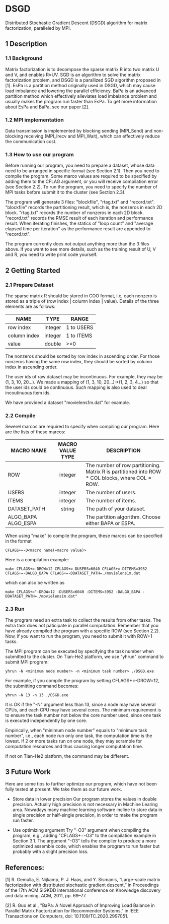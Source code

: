 # DSGD
Distributed Stochastic Gradient Descent (DSGD) algorithm for matrix factorization, paralleled by MPI.

## 1 Description

### 1.1 Background

Matrix factorization is to decompose the sparse matrix R into two matrix U and V, and enables R≈UV. SGD is an algorithm to solve the matrix factorization problem, and DSGD is a parallized SGD algorithm proposed in [1]. EsPa is a partition method originally used in DSGD, which may cause load imbalance and lowering the parallel efficiency. BaPa is an advanced partition method which effectively alleviates load imbalance problem and usually makes the program run faster than EsPa. To get more information about EsPa and BaPa, see our paper [2]. 

### 1.2 MPI implementation

Data transmission is implemented by blocking sending (MPI_Send) and non-blocking receiving (MPI_Irecv and MPI_Wait), which can effectively reduce the communication cost.

### 1.3 How to use our program

Before running our program, you need to prepare a dataset, whose data need to be arranged in specific format (see Section 2.1). Then you need to compile the program. Some marco values are required to be specified by adding them to the CFLAG argument, or you will receive compilation error (see Section 2.2). To run the program, you need to specify the number of MPI tasks before submit it to the cluster (see Section 2.3).

The program will generate 3 files: "blockfile", "rtag.txt" and "record.txt". "blockfile" records the partitioning result, which is, the nonzeros in each 2D block. "rtag.txt" records the number of nonzeros in each 2D block. "record.txt" records the RMSE result of each iteration and performance result. When iterating finishes, the statics of "loop count" and "average elapsed time per iteration" as the performance result are appended to "record.txt".

The program currently does not output anything more than the 3 files above. If you want to see more details, such as the training result of U, V and R, you need to write print code yourself.

## 2 Getting Started

### 2.1 Prepare Dataset

The sparse matrix R should be stored in COO format, i.e, each nonzero is stored as a triple of (row index | column index | value). Details of the three elements are as follows:

|NAME			    | TYPE			|    RANGE       |
| --- | :---: | --- |
|row index	  | integer	  |		1 to USERS   |
|column index | integer	  |		1 to ITEMS   |
|value			  | double		| 	>=0          |

The nonzeros should be sorted by row index in ascending order. For those nonzeros having the same row index, they should be sorted by column index in ascending order.

The user ids of raw dataset may be incontinuous. For example, they may be (1, 3, 10, 20...). We made a mapping of (1, 3, 10, 20...)->(1, 2, 3, 4...) so that the user ids could be continuous. Such mapping is also used to deal incoutinuous item ids.

We have provided a dataset "movielens1m.dat" for example.

### 2.2 Compile

Severel marcos are required to specify when compiling our program. Here are the lists of these marcos:

|  MACRO NAME        |   MACRO VALUE TYPE  |   DESCRIPTION |
| --- | :---: | --- |
|      ROW           |        integer      | The number of row partitioning. Matrix R is partitioned into ROW * COL blocks, where COL = ROW. |
|      USERS         |        integer      | The number of users. |
|      ITEMS         |        integer      | The number of items. |
|  DATASET_PATH      |        string       | The path of your dataset. |
|ALGO_BAPA ALGO_ESPA |                     | The partition algorithm. Choose either BAPA or ESPA. |

When using "make" to compile the program, these marcos can be specified in the format 

```
CFLAGS+=-D<macro name(=macro value)>
```

Here is a compilation example:

```
make CFLAGS+=-DROW=12 CFLAGS+=-DUSERS=6040 CFLAGS+=-DITEMS=3952 CFLAGS+=-DALGO_BAPA CFLAGS+=-DDATASET_PATH=./movielens1m.dat
```

which can also be written as

```
make CFLAGS+="-DROW=12 -DUSERS=6040 -DITEMS=3952 -DALGO_BAPA -DDATASET_PATH=./movielens1m.dat"
```

### 2.3 Run

The program need an extra task to collect the results from other tasks. The extra task does not paticipate in parallel computation.  Remember that you have already compiled the program with a specific ROW (see Section 2.2). Now, if you want to run the program, you need to submit it with ROW+1 tasks.

The MPI program can be executed by specifying the task number when submitted to the cluster. On Tian-He2 platform, we use "yhrun" command to submit MPI program:

```
yhrun -N <minimum node number> -n <minimum task number> ./DSGD.exe
```

For example, if you compile the program by setting CFLAGS+=-DROW=12, the submitting command becomes:

```
yhrun -N 13 -n 13 ./DSGD.exe
```

It is OK if the "-N" argument less than 13, since a node may have several CPUs, and each CPU may have several cores. The minimum requirement is to ensure the task number not below the core number used, since one task is executed independently by one core.

Empirically, when "minimum node number" equals to "minimum task number", i.e., each node run only one task, the computation time is the lowest. If 2 or more tasks run on one node, they may scramble for computation resources and thus causing longer computation time.

If not on Tian-He2 platform, the command may be different.

## 3 Future Work
Here are some tips to further optimize our program, which have not been fully tested at present. We take them as our future work.

* Store data in lower precision
Our program stores the values in double precision. Actually high precision is not necessary in Machine Learing area. Nowadays many machine learning software incline to store data in single precision or half-single precision, in order to make the program run faster.

* Use optimizing argument 
Try "-O3" argument when compiling the program, e.g., adding "CFLAGS+=-O3" to the compilation example in Section 3.1. The argument "-O3" tells the compiler to produce a more optimized assemble code, which enables the program to run faster but probably with a slight precision loss.


## References:
[1] R. Gemulla, E. Nijkamp, P. J. Haas, and Y. Sismanis, “Large-scale matrix factorization with distributed stochastic gradient descent,” in Proceedings of the 17th ACM SIGKDD international conference on Knowledge discovery and data mining. ACM, 2011, pp. 69–77.

[2] R. Guo et al., "BaPa: A Novel Approach of Improving Load Balance in Parallel Matrix Factorization for Recommender Systems," in IEEE Transactions on Computers, doi: 10.1109/TC.2020.2997051.
